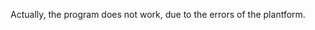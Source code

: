 <!--
 * @Author: Shepherd Qirong
 * @Date: 2020-08-01 16:32:43
 * @Github: https://github.com/ShepherdQR
 * @LastEditors: Shepherd Qirong
 * @LastEditTime: 2020-08-01 16:34:46
 * @Copyright (c) 2019--20xx Shepherd Qirong. All rights reserved.
--> 


Actually, the program does not work, due to the errors of the plantform.